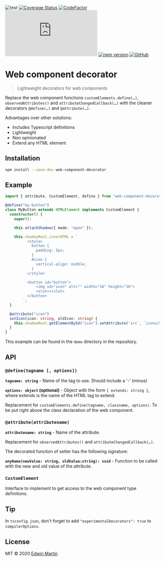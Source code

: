 ![test](https://github.com/edwinm/web-component-decorator/workflows/Test/badge.svg) [![Coverage Status](https://coveralls.io/repos/github/edwinm/web-component-decorator/badge.svg?branch=master)](https://coveralls.io/github/edwinm/web-component-decorator?branch=master) [![CodeFactor](https://www.codefactor.io/repository/github/edwinm/web-component-decorator/badge)](https://www.codefactor.io/repository/github/edwinm/web-component-decorator) [![Size](https://img.shields.io/github/size/edwinm/web-component-decorator/dist/bundle.min.js)](https://github.com/edwinm/web-component-decorator/blob/master/dist/bundle.min.js) [![npm version](https://badge.fury.io/js/web-component-decorator.svg)](https://www.npmjs.com/package/web-component-decorator) [![GitHub](https://img.shields.io/github/license/edwinm/web-component-decorator.svg)](https://github.com/edwinm/web-component-decorator/blob/master/LICENSE)

# Web component decorator

> Lightweight decorators for web components

Replace the web component functions `customElements.define(…)`, `observedAttributes()` and `attributeChangedCallback(…)` with the cleaner decorators `@define(…)` and `@attribute(…)`.

Advantages over other solutions:
- Includes Typescript definitions
- Lightweight
- Non opinionated
- Extend any HTML element

## Installation

```bash
npm install --save-dev web-component-decorator
```

## Example
```ts
import { attribute, CustomElement, define } from "web-component-decorator";

@define("my-button")
class MyButton extends HTMLElement implements CustomElement {
  constructor() {
    super();

    this.attachShadow({ mode: "open" });

    this.shadowRoot.innerHTML = `
          <style>
            button {
              padding: 5px;
            }
            #icon {
              vertical-align: middle;
            }
          </style>

          <button id="button">
              <img id="icon" alt="" width="16" height="16">          
              <slot></slot>
          </button>
        `;
  }

  @attribute("icon")
  setIcon(icon: string, oldIcon: string) {
    this.shadowRoot.getElementById("icon").setAttribute('src', `icons/${icon}-24px.svg`);
  }
}
```

This example can be found in the `demo` directory in the repository.

## API

### `@define(tagname [, options])`

**`tagname: string`** - Name of the tag to use. Should include a '-' (minus)

**`options: object` (optional)** - Object with the form `{ extends: string }`, where extends is the name of the HTML tag to extend.

Replacement for `customElements.define(tagname, classname, options)`.
To be put right above the class declaration of the web component.

### `@attribute(attributename)`

**`attributename: string`** - Name of the attribute.

Replacement for `observedAttributes()` and `attributeChangedCallback(…)`. 

The decorated function of setter has the following signature:

**`anyName(newValue: string, oldValue:string): void`** - Function to be called with the new and old value of the attribute.

### `CustomElement`

Interface to implement to get access to the web component type definitions.

## Tip

In `tsconfig.json`, don't forget to add `"experimentalDecorators": true` to `compilerOptions`.

## License

MIT © 2020 [Edwin Martin](https://bitstorm.org/)

